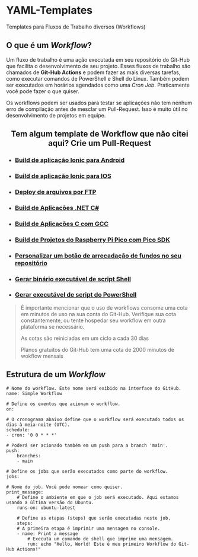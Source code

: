 # YAML-Templates
Templates para Fluxos de Trabalho diversos (Workflows)

## O que é um _Workflow_?
Um fluxo de trabalho é uma ação executada em seu repositório do Git-Hub que facilita o desenvolvimento de seu projeto. 
Esses fluxos de trabalho são chamados de **Git-Hub Actions** e podem fazer as mais diversas tarefas, como executar comandos de PowerShell e Shell do Linux. Também podem ser executados em horários agendados como uma _Cron Job_. Praticamente você pode fazer o que quiser.

Os workflows podem ser usados para testar se aplicações não tem nenhum erro de compilação antes de mesclar um Pull-Request. Isso é muito útil no desenvolvimento de projetos em equipe.
<h2 align=center>Tem algum template de Workflow que não citei aqui? Crie um Pull-Request</h2>

- ### [Build de aplicação Ionic para Android](https://github.com/ThiagoSousa81/YAML-Templates/blob/main/android%20Ionic%20project.yml)
- ### [Build de aplicação Ionic para IOS](https://github.com/ThiagoSousa81/YAML-Templates/blob/main/ios%20Ionic%20project.yml)
- ### [Deploy de arquivos por FTP](https://github.com/ThiagoSousa81/YAML-Templates/blob/main/deploy%20FTP.yml)
- ### [Build de Aplicações .NET C#](https://github.com/ThiagoSousa81/YAML-Templates/blob/main/desktop%20.NET%20Core.yml)
- ### [Build de Aplicações C com GCC](https://github.com/ThiagoSousa81/YAML-Templates/blob/main/desktop%20GCC.yml)
- ### [Build de Projetos do Raspberry Pi Pico com Pico SDK](https://github.com/ThiagoSousa81/YAML-Templates/blob/main/RaspberryPi%20Pico%20W%20Pico%20SDK.yml) 
- ### [Personalizar um botão de arrecadação de fundos no seu repositório ](https://github.com/ThiagoSousa81/YAML-Templates/blob/main/FUNDING.yml)
- ### [Gerar binário executável de script Shell](https://github.com/ThiagoSousa81/YAML-Templates/blob/main/desktop%20sh%20to%20BIN.yml)
- ### [Gerar executável de script do PowerShell](https://github.com/ThiagoSousa81/YAML-Templates/blob/main/desktop%20ps1%20to%20exe.yml)

> É importante mencionar que o uso de workflows consome uma cota em minutos de uso na sua conta do Git-Hub. Verifique sua cota constantemente, ou tente hospedar seu workflow em outra plataforma se necessário. 
>
> As cotas são reiniciadas em um ciclo a cada 30 dias
>
> Planos gratuitos do Git-Hub tem uma cota de 2000 minutos de wokflow mensais

## Estrutura de um _Workflow_

    # Nome do workflow. Este nome será exibido na interface do GitHub.
    name: Simple Workflow

    # Define os eventos que acionam o workflow.
    on:

    # O cronograma abaixo define que o workflow será executado todos os dias à meia-noite (UTC).
    schedule:
    - cron: '0 0 * * *'

    # Poderá ser acionado também em um push para a branch 'main'.
    push:
        branches:
        - main

    # Define os jobs que serão executados como parte do workflow.
    jobs:
    
    # Nome do job. Você pode nomear como quiser.
    print_message:
        # Define o ambiente em que o job será executado. Aqui estamos usando a última versão do Ubuntu.
        runs-on: ubuntu-latest

        # Define as etapas (steps) que serão executadas neste job.
        steps:
        # A primeira etapa é imprimir uma mensagem no console.
        - name: Print a message
            # Executa um comando de shell que imprime uma mensagem.
            run: echo "Hello, World! Este é meu primeiro Workflow do Git-Hub Actions!"
